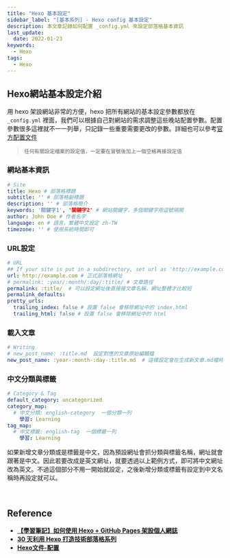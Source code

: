 ```yaml
---
title: "Hexo 基本設定"
sidebar_label: "[基本系列] - Hexo config 基本設定"
description: 本文章記錄如何配置 _config.yml 來設定部落格基本資訊
last_update:
  date: 2022-01-23
keywords:
  - Hexo
tags:
  - Hexo
---
```


## **Hexo網站基本設定介紹**

用 hexo 架設網站非常的方便，hexo 把所有網站的基本設定參數都放在 `_config.yml` 裡面，我們可以根據自己對網站的需求調整這些晚站配置參數。配置參數很多這裡就不一一列舉，只記錄一些重要需要更改的參數。詳細也可以參考[官方配置文件](https://hexo.io/zh-tw/docs/configuration)

> `任何有關設定檔案的設定值，一定要在冒號後加上一個空格再接設定值`


<!-- more -->



### **網站基本資訊**

```yaml
# Site
title: Hexo # 部落格標題
subtitle: '' # 部落格副標題
description: '' # 部落格簡介
keywords: '關鍵字1', '關鍵字2' # 網站關鍵字，多個關鍵字用逗號隔開
author: John Doe # 作者名字
language: en # 語言，繁體中文設定 zh-TW
timezone: '' # 使用系統時間即可
```



### **URL設定**

```yaml
# URL
## If your site is put in a subdirectory, set url as 'http://example.com/child' and root as '/child/'
url: http://example.com # 正式部落格網址
# permalink: :year/:month/:day/:title/ # 文章路徑
permalink: :title/  # 可以設定網址後直接接文章名稱，網址整體才比較短
permalink_defaults:
pretty_urls:
  trailing_index: false # 設置 false 會移除網址中的 index.html
  trailing_html: false # 設置 false 會移除網址中的 html
```



### **載入文章**

```yaml
# Writing
# new_post_name: :title.md  設定對應的文章原始編輯檔
new_post_name: :year-:month-:day-:title.md  # 這樣設定會在生成新文章.md檔時將文章生成日輸入進檔名，方便日後管理
```


### **中文分類與標籤**

```yaml
# Category & Tag
default_category: uncategorized
category_map:
  # 中文分類: english-category  一個分類一列
	學習: Learning
tag_map:
  # 中文標籤: english-tag  一個標籤一列
	學習: Learning
```

如果新增文章分類或是標籤是中文，因為預設網址會抓分類與標籤名稱，網址就會跟著是中文。因此若要改成是英文網址，就要透過以上範例方式，即可將中文網址改為英文。不過這個部分不用一開始就設定，之後新增分類或標籤有設定到中文名稱時再設定就可以。


<br/>



## **Reference**

- **[【學習筆記】如何使用 Hexo + GitHub Pages 架設個人網誌](https://hackmd.io/@Heidi-Liu/note-hexo-github#%E5%89%8D%E7%BD%AE%E4%BD%9C%E6%A5%AD)**
- **[30 天利用 Hexo 打造技術部落格系列](https://ithelp.ithome.com.tw/users/20139218/ironman/3910)**
- **[Hexo文件-配置](https://hexo.io/zh-tw/docs/configuration)**